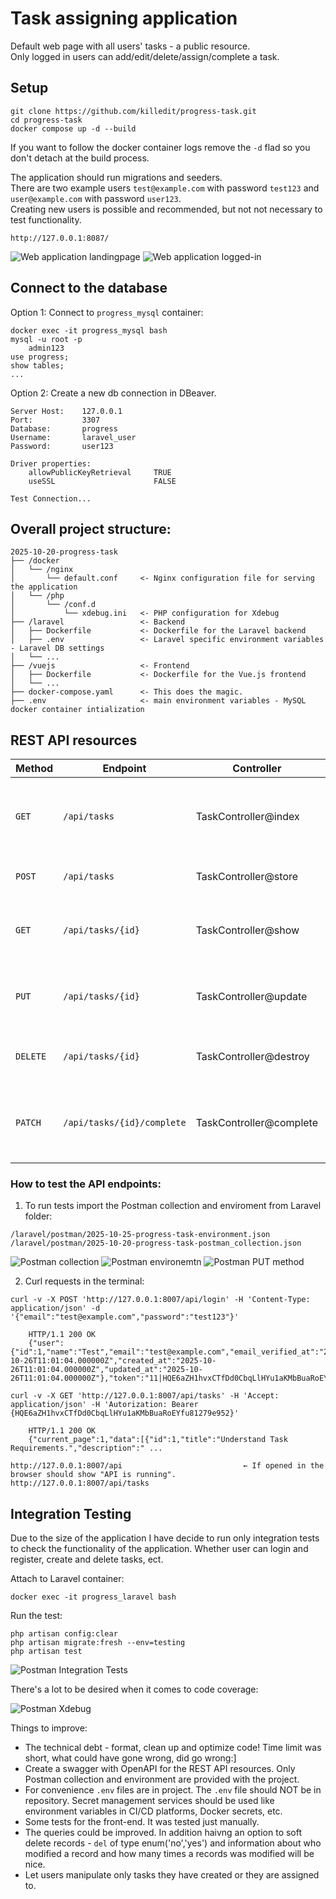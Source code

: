 # Task assigning application

Default web page with all users' tasks - a public resource.</br>
Only logged in users can add/edit/delete/assign/complete a task.</br>

## Setup
```
git clone https://github.com/killedit/progress-task.git
cd progress-task
docker compose up -d --build
```
If you want to follow the docker container logs remove the `-d` flad so you don't detach at the build process.

The application should run migrations and seeders.</br>
There are two example users `test@example.com` with password `test123` and `user@example.com` with password `user123`.</br>
Creating new users is possible and recommended, but not not necessary to test functionality.

`http://127.0.0.1:8087/`

![Web application landingpage](laravel/resources/images/2025-10-25-progress-task-landing-page.png)
![Web application logged-in](laravel/resources/images/2025-10-25-progress-task-logged-in.png)

## Connect to the database

Option 1: Connect to `progress_mysql` container:

```
docker exec -it progress_mysql bash
mysql -u root -p
    admin123
use progress;
show tables;
...
```

Option 2: Create a new db connection in DBeaver.

```
Server Host:    127.0.0.1
Port:           3307
Database:       progress
Username:       laravel_user
Password:       user123

Driver properties:
    allowPublicKeyRetrieval     TRUE
    useSSL                      FALSE

Test Connection...
```

## Overall project structure:

```
2025-10-20-progress-task
├── /docker
│   └── /nginx
│       └── default.conf     <- Nginx configuration file for serving the application
│   └── /php
│       └── /conf.d
│           └── xdebug.ini   <- PHP configuration for Xdebug
├── /laravel                 <- Backend
│   ├── Dockerfile           <- Dockerfile for the Laravel backend
│   ├── .env                 <- Laravel specific environment variables - Laravel DB settings
│   └── ...
├── /vuejs                   <- Frontend
│   ├── Dockerfile           <- Dockerfile for the Vue.js frontend
│   └── ...
├── docker-compose.yaml      <- This does the magic.
├── .env                     <- main environment variables - MySQL docker container intialization
```

## REST API resources

| Method   | Endpoint                   | Controller              | Description                                                    |
| -------- | -------------------------- | ----------------------- | -------------------------------------------------------------- |
| `GET`    | `/api/tasks`               | TaskController@index    | List all tasks (auth user’s tasks or public tasks). Paginated. |
| `POST`   | `/api/tasks`               | TaskController@store    | Create a new task (auth user).                                 |
| `GET`    | `/api/tasks/{id}`          | TaskController@show     | View a single task (only if user owns or created it).          |
| `PUT`    | `/api/tasks/{id}`          | TaskController@update   | Update task fields (only if user owns or created it).          |
| `DELETE` | `/api/tasks/{id}`          | TaskController@destroy  | Delete task (only if user owns or created it).                 |
| `PATCH`  | `/api/tasks/{id}/complete` | TaskController@complete | Mark a task as completed (only if user owns or created it).    |

### How to test the API endpoints:

1. To run tests import the Postman collection and enviroment from Laravel folder:

`/laravel/postman/2025-10-25-progress-task-environment.json` </br>
`/laravel/postman/2025-10-20-progress-task-postman_collection.json`

![Postman collection](laravel/resources/images/2025-10-25-progress-task-postman-collection.png) 
![Postman environemtn](laravel/resources/images/2025-10-25-progress-task-postman-environment.png) 
![Postman PUT method](laravel/resources/images/2025-10-25-progress-task-postman-collection-put-method.png) 

2. Curl requests in the terminal:

```
curl -v -X POST 'http://127.0.0.1:8007/api/login' -H 'Content-Type: application/json' -d '{"email":"test@example.com","password":"test123"}'

    HTTP/1.1 200 OK
    {"user":{"id":1,"name":"Test","email":"test@example.com","email_verified_at":"2025-10-26T11:01:04.000000Z","created_at":"2025-10-26T11:01:04.000000Z","updated_at":"2025-10-26T11:01:04.000000Z"},"token":"11|HQE6aZH1hvxCTfDd0CbqLlHYu1aKMbBuaRoEYfu81279e952"}

curl -v -X GET 'http://127.0.0.1:8007/api/tasks' -H 'Accept: application/json' -H 'Autorization: Bearer {HQE6aZH1hvxCTfDd0CbqLlHYu1aKMbBuaRoEYfu81279e952}'

    HTTP/1.1 200 OK
    {"current_page":1,"data":[{"id":1,"title":"Understand Task Requirements.","description":" ...

http://127.0.0.1:8007/api                           ← If opened in the browser should show "API is running".
http://127.0.0.1:8007/api/tasks
```

## Integration Testing
Due to the size of the application I have decide to run only integration tests to check the functionality of the application. Whether user can login and register, create and delete tasks, ect.

Attach to Laravel container:
```
docker exec -it progress_laravel bash
```
Run the test:
```
php artisan config:clear
php artisan migrate:fresh --env=testing
php artisan test
```
![Postman Integration Tests](laravel/resources/images/2025-10-25-progress-task-integration-tests.png) 

There's a lot to be desired when it comes to code coverage:

![Postman Xdebug](laravel/resources/images/2025-10-25-progress-task-xdebug.png) 

Things to improve:
- The technical debt - format, clean up and optimize code! Time limit was short, what could have gone wrong, did go wrong:]
- Create a swagger with OpenAPI for the REST API resources. Only Postman collection and environment are provided with the project.
- For convenience `.env` files are in project. The `.env` file should NOT be in repository. Secret management services should be used like environment variables in CI/CD platforms, Docker secrets, etc.
- Some tests for the front-end. It was tested just manually.
- The queries could be improved. In addition haivng an option to soft delete records - `del` of type enum('no','yes') and information about who modified a record and how many times a records was modified will be nice.
- Let users manipulate only tasks they have created or they are assigned to.